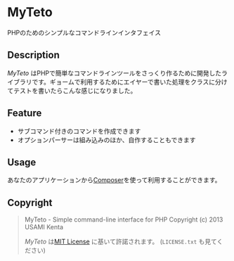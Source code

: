 MyTeto
======

PHPのためのシンプルなコマンドラインインタフェイス

Description
-----------

*MyTeto* はPHPで簡単なコマンドラインツールをさっくり作るために開発したライブラリです。ギョームで利用するためにエイヤーで書いた処理をクラスに分けてテストを書いたらこんな感じになりました。

Feature
-------

 * サブコマンド付きのコマンドを作成できます
 * オプションパーサーは組み込みのほか、自作することもできます

Usage
-----

あなたのアプリケーションから[Composer](https://getcomposer.org/)を使って利用することができます。

Copyright
---------

> MyTeto - Simple command-line interface for PHP
> Copyright (c) 2013 USAMI Kenta
>
> *MyTeto* は[MIT License](http://opensource.org/licenses/MIT) に基いて許諾されます。 (`LICENSE.txt` も見てください)
